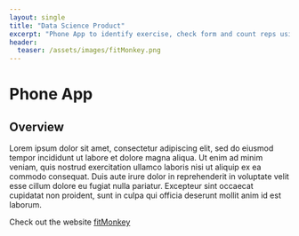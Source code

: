 ```yaml
---
layout: single
title: "Data Science Product"
excerpt: "Phone App to identify exercise, check form and count reps using Computer Vision"
header:
  teaser: /assets/images/fitMonkey.png
---
```


# Phone App

## Overview

Lorem ipsum dolor sit amet, consectetur adipiscing elit, sed do eiusmod tempor incididunt ut labore et dolore magna aliqua. Ut enim ad minim veniam, quis nostrud exercitation ullamco laboris nisi ut aliquip ex ea commodo consequat. Duis aute irure dolor in reprehenderit in voluptate velit esse cillum dolore eu fugiat nulla pariatur. Excepteur sint occaecat cupidatat non proident, sunt in culpa qui officia deserunt mollit anim id est laborum.

Check out the website <a href="/assets/fitMonkeyWeb/fitmonkey.html">fitMonkey</a>
